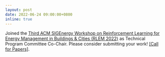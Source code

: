 ```yaml
---
layout: post
date: 2022-06-24 09:00:00+0800
inline: true
---
```


Joined the [Third ACM SIGEnergy Workshop on Reinforcement Learning for Energy Management in Buildings & Cities (RLEM 2022)](https://rlem-workshop.net/) as Technical Program Committee Co-Chair. Please consider submitting your work! [[Call for Papers]](https://rlem-workshop.net/cfp/).
